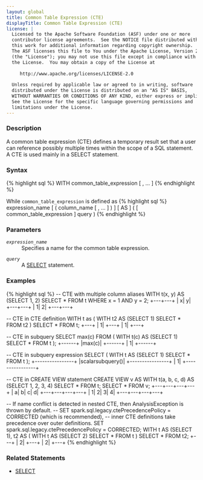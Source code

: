 ```yaml
---
layout: global
title: Common Table Expression (CTE)
displayTitle: Common Table Expression (CTE)
license: |
  Licensed to the Apache Software Foundation (ASF) under one or more
  contributor license agreements.  See the NOTICE file distributed with
  this work for additional information regarding copyright ownership.
  The ASF licenses this file to You under the Apache License, Version 2.0
  (the "License"); you may not use this file except in compliance with
  the License.  You may obtain a copy of the License at
 
     http://www.apache.org/licenses/LICENSE-2.0
 
  Unless required by applicable law or agreed to in writing, software
  distributed under the License is distributed on an "AS IS" BASIS,
  WITHOUT WARRANTIES OR CONDITIONS OF ANY KIND, either express or implied.
  See the License for the specific language governing permissions and
  limitations under the License.
---
```


### Description

A common table expression (CTE) defines a temporary result set that a user can reference possibly multiple times within the scope of a SQL statement. A CTE is used mainly in a SELECT statement.

### Syntax

{% highlight sql %}
WITH common_table_expression [ , ... ]
{% endhighlight %}

While `common_table_expression` is defined as
{% highlight sql %}
expression_name [ ( column_name [ , ... ] ) ] [ AS ] ( [ common_table_expression ] query )
{% endhighlight %}

### Parameters

<dl>
  <dt><code><em>expression_name</em></code></dt>
  <dd>
    Specifies a name for the common table expression.
  </dd>
</dl>
<dl>
  <dt><code><em>query</em></code></dt>
  <dd>
    A <a href="sql-ref-syntax-qry-select.html">SELECT</a> statement.
  </dd>
</dl>

### Examples

{% highlight sql %}
-- CTE with multiple column aliases
WITH t(x, y) AS (SELECT 1, 2)
SELECT * FROM t WHERE x = 1 AND y = 2;
  +---+---+
  |  x|  y|
  +---+---+
  |  1|  2|
  +---+---+

-- CTE in CTE definition
WITH t as (
    WITH t2 AS (SELECT 1)
    SELECT * FROM t2
)
SELECT * FROM t;
  +---+
  |  1|
  +---+
  |  1|
  +---+

-- CTE in subquery
SELECT max(c) FROM (
    WITH t(c) AS (SELECT 1)
    SELECT * FROM t
);
  +------+
  |max(c)|
  +------+
  |     1|
  +------+

-- CTE in subquery expression
SELECT (
    WITH t AS (SELECT 1)
    SELECT * FROM t
);
  +----------------+
  |scalarsubquery()|
  +----------------+
  |               1|
  +----------------+

-- CTE in CREATE VIEW statement
CREATE VIEW v AS
    WITH t(a, b, c, d) AS (SELECT 1, 2, 3, 4)
    SELECT * FROM t;
SELECT * FROM v;
  +---+---+---+---+
  |  a|  b|  c|  d|
  +---+---+---+---+
  |  1|  2|  3|  4|
  +---+---+---+---+

-- If name conflict is detected in nested CTE, then AnalysisException is thrown by default.
-- SET spark.sql.legacy.ctePrecedencePolicy = CORRECTED (which is recommended),
-- inner CTE definitions take precedence over outer definitions.
SET spark.sql.legacy.ctePrecedencePolicy = CORRECTED;
WITH
    t AS (SELECT 1),
    t2 AS (
        WITH t AS (SELECT 2)
        SELECT * FROM t
    )
SELECT * FROM t2;
  +---+
  |  2|
  +---+
  |  2|
  +---+
{% endhighlight %}

### Related Statements

 * [SELECT](sql-ref-syntax-qry-select.html)
